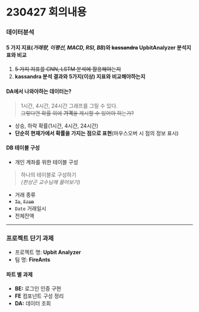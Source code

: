 # 230427 회의내용
### 데이터분석
#### 5 가지 지표(*거래량, 이평선, MACD, RSI, BB*)와 ~~kassandra~~ UpbitAnalyzer 분석지표와 비교
1. ~~5 가지 지표를 CNN, LSTM 분석에 활용해야는지~~
2. **kassandra 분석 결과와 5가지(이상) 지표와 비교해야하는지**

#### DA에서 나와야하는 데이터는?
> 1시간, 4시간, 24시간 그래프를 그릴 수 있다.<br/>
> ~~그렇다면 확률 외에 **가격**을 제시할 수 있어야 하는가?~~

- 상승, 하락 확률(1시간, 4시간, 24시간)
- **단순히 현재가에서 확률을 가지는 점으로 표현**(마우스오버 시 점의 정보 표시)

#### DB 테이블 구성
- 개인 계좌를 위한 테이블 구성
> 하나의 테이블로 구성하기<br />
> *(한상곤 교수님께 물어보기)*
- 거래 종류
- ~~`To`~~, ~~`From`~~
- `Date` 거래일시
- 전체잔액
    
---
### 프로젝트 단기 과제
- 프로젝트 명: **Upbit Analyzer**
- 팀 명: **FireAnts**

#### 파트 별 과제
- **BE:** 로그인 인증 구현
- **FE** 컴포넌트 구성 정리
- **DA:** 데이터 조회
